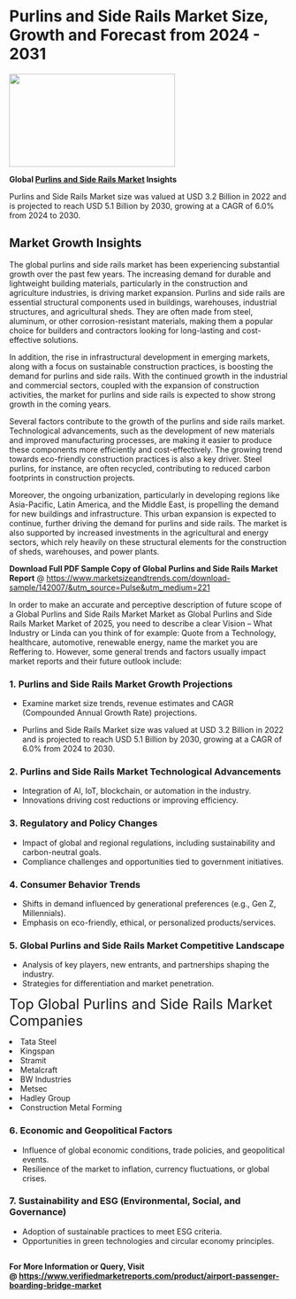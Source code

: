 <H1>Purlins and Side Rails Market Size, Growth and Forecast from 2024 - 2031</H1><img class="aligncenter size-medium wp-image-584254" src="https://thirdeyenews.in/wp-content/uploads/2024/09/Global-Market-Research-300x168.jpeg" alt="" width="300" height="168" /><p><strong>Global&nbsp;<a href="https://www.marketsizeandtrends.com/download-sample/142007/&amp;utm_source=Pulse&amp;utm_medium=221">Purlins and Side Rails Market</a> Insights</strong></p><p>Purlins and Side Rails Market size was valued at USD 3.2 Billion in 2022 and is projected to reach USD 5.1 Billion by 2030, growing at a CAGR of 6.0% from 2024 to 2030.</p><p><h2>Market Growth Insights</h2> <p>The global purlins and side rails market has been experiencing substantial growth over the past few years. The increasing demand for durable and lightweight building materials, particularly in the construction and agriculture industries, is driving market expansion. Purlins and side rails are essential structural components used in buildings, warehouses, industrial structures, and agricultural sheds. They are often made from steel, aluminum, or other corrosion-resistant materials, making them a popular choice for builders and contractors looking for long-lasting and cost-effective solutions.</p> <p>In addition, the rise in infrastructural development in emerging markets, along with a focus on sustainable construction practices, is boosting the demand for purlins and side rails. With the continued growth in the industrial and commercial sectors, coupled with the expansion of construction activities, the market for purlins and side rails is expected to show strong growth in the coming years.</p> <p></p> <p>Several factors contribute to the growth of the purlins and side rails market. Technological advancements, such as the development of new materials and improved manufacturing processes, are making it easier to produce these components more efficiently and cost-effectively. The growing trend towards eco-friendly construction practices is also a key driver. Steel purlins, for instance, are often recycled, contributing to reduced carbon footprints in construction projects.</p> <p>Moreover, the ongoing urbanization, particularly in developing regions like Asia-Pacific, Latin America, and the Middle East, is propelling the demand for new buildings and infrastructure. This urban expansion is expected to continue, further driving the demand for purlins and side rails. The market is also supported by increased investments in the agricultural and energy sectors, which rely heavily on these structural elements for the construction of sheds, warehouses, and power plants.</p> <p></p><p><span class=""><strong>Download Full PDF Sample Copy of Global Purlins and Side Rails Market Report</strong> @ <a href="https://www.marketsizeandtrends.com/download-sample/142007/&amp;utm_source=Pulse&amp;utm_medium=221" target="_blank">https://www.marketsizeandtrends.com/download-sample/142007/&amp;utm_source=Pulse&amp;utm_medium=221</a></span></p><p>In order to make an accurate and perceptive description of future scope of a Global&nbsp;Purlins and Side Rails Market Market as Global&nbsp;Purlins and Side Rails Market Market of 2025, you need to describe a clear Vision &ndash; What Industry or Linda can you think of for example: Quote from a Technology, healthcare, automotive, renewable energy, name the market you are Reffering to. However, some general trends and factors usually impact market reports and their future outlook include:</p><h3>1.&nbsp;<strong>Purlins and Side Rails Market Growth Projections</strong></h3><ul><li>Examine market size trends, revenue estimates and CAGR (Compounded Annual Growth Rate) projections.</li><li><p>Purlins and Side Rails Market size was valued at USD 3.2 Billion in 2022 and is projected to reach USD 5.1 Billion by 2030, growing at a CAGR of 6.0% from 2024 to 2030.</p></li></ul><h3>2.&nbsp;<strong>Purlins and Side Rails Market Technological Advancements</strong></h3><ul><li>Integration of AI, IoT, blockchain, or automation in the industry.</li><li>Innovations driving cost reductions or improving efficiency.</li></ul><h3>3.&nbsp;<strong>Regulatory and Policy Changes</strong></h3><ul><li>Impact of global and regional regulations, including sustainability and carbon-neutral goals.</li><li>Compliance challenges and opportunities tied to government initiatives.</li></ul><h3>4.&nbsp;<strong>Consumer Behavior Trends</strong></h3><ul><li>Shifts in demand influenced by generational preferences (e.g., Gen Z, Millennials).</li><li>Emphasis on eco-friendly, ethical, or personalized products/services.</li></ul><h3>5.&nbsp;<strong>Global Purlins and Side Rails Market Competitive Landscape</strong></h3><ul><li>Analysis of key players, new entrants, and partnerships shaping the industry.</li><li>Strategies for differentiation and market penetration.</li></ul><p data-pm-slice="1 1 []"><span style="color: inherit; font-family: inherit; font-size: 25px;">Top Global Purlins and Side Rails Market Companies</span></p><div class="" data-test-id=""><p><li>Tata Steel</li><li> Kingspan</li><li> Stramit</li><li> Metalcraft</li><li> BW Industries</li><li> Metsec</li><li> Hadley Group</li><li> Construction Metal Forming</li></p></div><h3>6.&nbsp;<strong>Economic and Geopolitical Factors</strong></h3><ul><li>Influence of global economic conditions, trade policies, and geopolitical events.</li><li>Resilience of the market to inflation, currency fluctuations, or global crises.</li></ul><h3>7.&nbsp;<strong>Sustainability and ESG (Environmental, Social, and Governance)</strong></h3><ul><li>Adoption of sustainable practices to meet ESG criteria.</li><li>Opportunities in green technologies and circular economy principles.</li></ul><h2><strong style="font-size: 14px;">For More Information or Query, Visit @&nbsp;</strong><a style="background-color: #ffffff; font-size: 14px;" href="https://www.marketsizeandtrends.com/report/purlins-and-side-rails-market/" target="_blank">https://www.verifiedmarketreports.com/product/airport-passenger-boarding-bridge-market</a></h2>
